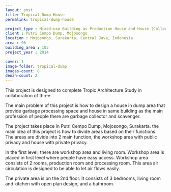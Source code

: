 ```yaml
---
layout: post
title: Tropical Dump House
permalink: tropical-dump-house

project_type : Mixed-use Building as Production House and House (Collage Projects)
client : Putri Cempo Dump, Mojosongo
location : Mojosongo, Surakarta, Central Java, Indonesia.
area : 96
building_area : 105
project_year : 2014

cover: 1
image-folder: tropical-dump
images-count: 8
denah-count: 2
---
```


This project is designed to complete Tropic Architecture Study in collaboration of three.

The main problem of this project is how to design a house in dump area that provide garbage processing space and house in same building as the main profession of people there are garbage collector and scavenger.

The project takes place in Putri Cempo Dump, Mojosongo, Surakarta. the main idea of this project is how to divide areas based on their functions. The areas are divide into 2 main function, the workshop area with public privacy and house with private privacy.

In the first level, there are workshop area and living room. Workshop area is placed in first level where people have easy access. Workshop area consists of 2 rooms, production room and processing room. This area air circulation is designed to be able to let air flows easily.

The private area is on the 2nd floor. It consists of 3 bedrooms, living room and kitchen with open plan design, and a bathroom. 
